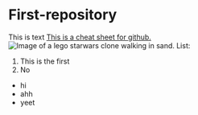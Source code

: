 # First-repository

This is text
[This is a cheat sheet for github.](https://github.com/adam-p/markdown-here/wiki/Markdown-Cheatsheet#links)
![Image of a lego starwars clone walking in sand.](https://images.unsplash.com/photo-1472457897821-70d3819a0e24?ixlib=rb-1.2.1&ixid=MnwxMjA3fDB8MHxwaG90by1wYWdlfHx8fGVufDB8fHx8&auto=format&fit=crop&w=1169&q=80)
List:
1. This is the first
2. No

* hi
* ahh
* yeet
